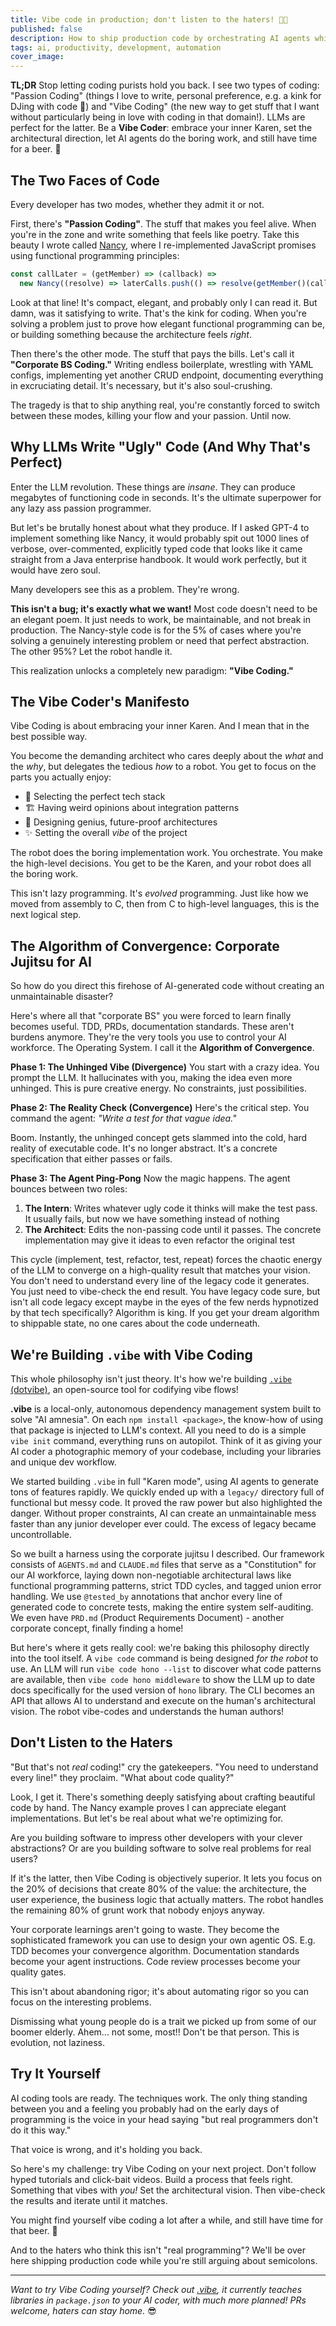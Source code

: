 ```yaml
---
title: Vibe code in production; don't listen to the haters! 🚀💪
published: false
description: How to ship production code by orchestrating AI agents while focusing on architecture and having time for beer
tags: ai, productivity, development, automation
cover_image:
---
```


**TL;DR** Stop letting coding purists hold you back. I see two types of coding: "Passion Coding" (things I love to write, personal preference, e.g. a kink for DJing with code 🤪) and "Vibe Coding" (the new way to get stuff that I want without particularly being in love with coding in that domain!). LLMs are perfect for the latter. Be a **Vibe Coder**: embrace your inner Karen, set the architectural direction, let AI agents do the boring work, and still have time for a beer. 🍺

## The Two Faces of Code

Every developer has two modes, whether they admit it or not.

First, there's **"Passion Coding"**. The stuff that makes you feel alive. When you're in the zone and write something that feels like poetry. Take this beauty I wrote called [Nancy](https://github.com/keyvan-m-sadeghi/nancy), where I re-implemented JavaScript promises using functional programming principles:

```js
const callLater = (getMember) => (callback) =>
  new Nancy((resolve) => laterCalls.push(() => resolve(getMember()(callback))))
```

Look at that line! It's compact, elegant, and probably only I can read it. But damn, was it satisfying to write. That's the kink for coding. When you're solving a problem just to prove how elegant functional programming can be, or building something because the architecture feels _right_.

Then there's the other mode. The stuff that pays the bills. Let's call it **"Corporate BS Coding."** Writing endless boilerplate, wrestling with YAML configs, implementing yet another CRUD endpoint, documenting everything in excruciating detail. It's necessary, but it's also soul-crushing.

The tragedy is that to ship anything real, you're constantly forced to switch between these modes, killing your flow and your passion. Until now.

## Why LLMs Write "Ugly" Code (And Why That's Perfect)

Enter the LLM revolution. These things are _insane_. They can produce megabytes of functioning code in seconds. It's the ultimate superpower for any lazy ass passion programmer.

But let's be brutally honest about what they produce. If I asked GPT-4 to implement something like Nancy, it would probably spit out 1000 lines of verbose, over-commented, explicitly typed code that looks like it came straight from a Java enterprise handbook. It would work perfectly, but it would have zero soul.

Many developers see this as a problem. They're wrong.

**This isn't a bug; it's exactly what we want!** Most code doesn't need to be an elegant poem. It just needs to work, be maintainable, and not break in production. The Nancy-style code is for the 5% of cases where you're solving a genuinely interesting problem or need that perfect abstraction. The other 95%? Let the robot handle it.

This realization unlocks a completely new paradigm: **"Vibe Coding."**

## The Vibe Coder's Manifesto

Vibe Coding is about embracing your inner Karen. And I mean that in the best possible way.

You become the demanding architect who cares deeply about the _what_ and the _why_, but delegates the tedious _how_ to a robot. You get to focus on the parts you actually enjoy:

- 🧠 Selecting the perfect tech stack
- 🏗️ Having weird opinions about integration patterns
- 🔮 Designing genius, future-proof architectures
- ✨ Setting the overall _vibe_ of the project

The robot does the boring implementation work. You orchestrate. You make the high-level decisions. You get to be the Karen, and your robot does all the boring work.

This isn't lazy programming. It's _evolved_ programming. Just like how we moved from assembly to C, then from C to high-level languages, this is the next logical step.

## The Algorithm of Convergence: Corporate Jujitsu for AI

So how do you direct this firehose of AI-generated code without creating an unmaintainable disaster?

Here's where all that "corporate BS" you were forced to learn finally becomes useful. TDD, PRDs, documentation standards. These aren't burdens anymore. They're the very tools you use to control your AI workforce. The Operating System. I call it the **Algorithm of Convergence**.

**Phase 1: The Unhinged Vibe (Divergence)**
You start with a crazy idea. You prompt the LLM. It hallucinates with you, making the idea even more unhinged. This is pure creative energy. No constraints, just possibilities.

**Phase 2: The Reality Check (Convergence)**
Here's the critical step. You command the agent: _"Write a test for that vague idea."_

Boom. Instantly, the unhinged concept gets slammed into the cold, hard reality of executable code. It's no longer abstract. It's a concrete specification that either passes or fails.

**Phase 3: The Agent Ping-Pong**
Now the magic happens. The agent bounces between two roles:

1. **The Intern**: Writes whatever ugly code it thinks will make the test pass. It usually fails, but now we have something instead of nothing
2. **The Architect**: Edits the non-passing code until it passes. The concrete implementation may give it ideas to even refactor the original test

This cycle (implement, test, refactor, test, repeat) forces the chaotic energy of the LLM to converge on a high-quality result that matches your vision. You don't need to understand every line of the legacy code it generates. You just need to vibe-check the end result. You have legacy code sure, but isn't all code legacy except maybe in the eyes of the few nerds hypnotized by that tech specifically? Algorithm is king. If you get your dream algorithm to shippable state, no one cares about the code underneath.

## We're Building `.vibe` with Vibe Coding

This whole philosophy isn't just theory. It's how we're building [`.vibe` (dotvibe)](https://github.com/vhybzOS/.vibe), an open-source tool for codifying vibe flows!

**.vibe** is a local-only, autonomous dependency management system built to solve "AI amnesia". On each `npm install <package>`, the know-how of using that package is injected to LLM's context. All you need to do is a simple `vibe init` command, everything runs on autopilot. Think of it as giving your AI coder a photographic memory of your codebase, including your libraries and unique dev workflow.

We started building `.vibe` in full "Karen mode", using AI agents to generate tons of features rapidly. We quickly ended up with a `legacy/` directory full of functional but messy code. It proved the raw power but also highlighted the danger. Without proper constraints, AI can create an unmaintainable mess faster than any junior developer ever could. The excess of legacy became uncontrollable.

So we built a harness using the corporate jujitsu I described. Our framework consists of `AGENTS.md` and `CLAUDE.md` files that serve as a "Constitution" for our AI workforce, laying down non-negotiable architectural laws like functional programming patterns, strict TDD cycles, and tagged union error handling. We use `@tested_by` annotations that anchor every line of generated code to concrete tests, making the entire system self-auditing. We even have `PRD.md` (Product Requirements Document) - another corporate concept, finally finding a home!

But here's where it gets really cool: we're baking this philosophy directly into the tool itself. A `vibe code` command is being designed _for the robot_ to use. An LLM will run `vibe code hono --list` to discover what code patterns are available, then `vibe code hono middleware` to show the LLM up to date docs specifically for the used version of `hono` library. The CLI becomes an API that allows AI to understand and execute on the human's architectural vision. The robot vibe-codes and understands the human authors!

## Don't Listen to the Haters

"But that's not _real_ coding!" cry the gatekeepers. "You need to understand every line!" they proclaim. "What about code quality?"

Look, I get it. There's something deeply satisfying about crafting beautiful code by hand. The Nancy example proves I can appreciate elegant implementations. But let's be real about what we're optimizing for.

Are you building software to impress other developers with your clever abstractions? Or are you building software to solve real problems for real users?

If it's the latter, then Vibe Coding is objectively superior. It lets you focus on the 20% of decisions that create 80% of the value: the architecture, the user experience, the business logic that actually matters. The robot handles the remaining 80% of grunt work that nobody enjoys anyway.

Your corporate learnings aren't going to waste. They become the sophisticated framework you can use to design your own agentic OS. E.g. TDD becomes your convergence algorithm. Documentation standards become your agent instructions. Code review processes become your quality gates.

This isn't about abandoning rigor; it's about automating rigor so you can focus on the interesting problems.

Dismissing what young people do is a trait we picked up from some of our boomer elderly. Ahem... not some, most!! Don't be that person. This is evolution, not laziness.

## Try It Yourself

AI coding tools are ready. The techniques work. The only thing standing between you and a feeling you probably had on the early days of programming is the voice in your head saying "but real programmers don't do it this way."

That voice is wrong, and it's holding you back.

So here's my challenge: try Vibe Coding on your next project. Don't follow hyped tutorials and click-bait videos. Build a process that feels right. Something that vibes with _you!_ Set the architectural vision. Then vibe-check the results and iterate until it matches.

You might find yourself vibe coding a lot after a while, and still have time for that beer. 🍺

And to the haters who think this isn't "real programming"? We'll be over here shipping production code while you're still arguing about semicolons.

---

_Want to try Vibe Coding yourself? Check out [.vibe](https://github.com/vhybzOS/.vibe), it currently teaches libraries in `package.json` to your AI coder, with much more planned! PRs welcome, haters can stay home._ 😎
